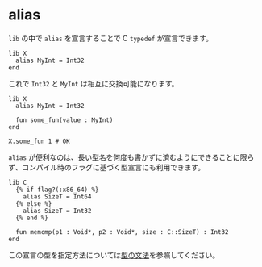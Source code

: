 # alias

`lib` の中で `alias` を宣言することで C `typedef` が宣言できます。

```crystal
lib X
  alias MyInt = Int32
end
```

これで `Int32` と `MyInt` は相互に交換可能になります。

```crystal
lib X
  alias MyInt = Int32

  fun some_fun(value : MyInt)
end

X.some_fun 1 # OK
```

`alias` が便利なのは、長い型名を何度も書かずに済むようにできることに限らず、コンパイル時のフラグに基づく型宣言にも利用できます。

```crystal
lib C
  {% if flag?(:x86_64) %}
    alias SizeT = Int64
  {% else %}
    alias SizeT = Int32
  {% end %}

  fun memcmp(p1 : Void*, p2 : Void*, size : C::SizeT) : Int32
end
```

この宣言の型を指定方法については[型の文法](../type_grammar.html)を参照してください。
